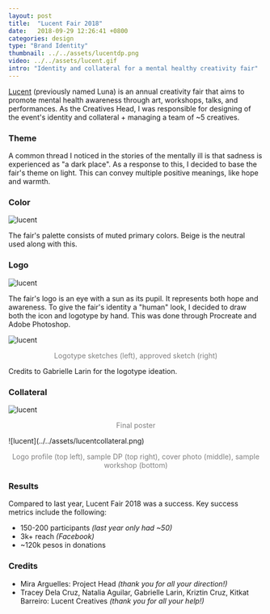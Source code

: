 ```yaml
---
layout: post
title:  "Lucent Fair 2018"
date:   2018-09-29 12:26:41 +0800
categories: design
type: "Brand Identity"
thumbnail: ../../assets/lucentdp.png
video: ../../assets/lucent.gif
intro: "Identity and collateral for a mental healthy creativity fair"
---
```


[Lucent](https://www.facebook.com/lucentfair/) (previously named Luna) is an annual creativity fair that aims to promote mental health awareness through art, workshops, talks, and performances. As the Creatives Head, I was responsible for designing of the event's identity and collateral + managing a team of ~5 creatives.

### Theme
A common thread I noticed in the stories of the mentally ill is that sadness is experienced as "a dark place". As a response to this, I decided to base the fair's theme on light. This can convey multiple positive meanings, like hope and warmth.  

### Color

![lucent](../../assets/lucentcolor.png)

The fair's palette consists of muted primary colors. Beige is the neutral used along with this.

### Logo
![lucent](../../assets/lucentlogo.png)

The fair's logo is an eye with a sun as its pupil. It represents both hope and awareness.
To give the fair's identity a "human" look, I decided to draw both the icon and logotype by hand. This was done through Procreate and Adobe Photoshop.  

![lucent](../../assets/logosketch.png)
<p style="text-align:center;color:grey;">Logotype sketches (left), approved sketch (right)</p>

Credits to Gabrielle Larin for the logotype ideation.

### Collateral
![lucent](../../assets/mainposter.png)
<p style="text-align:center;color:grey;">Final poster</p>
![lucent](../../assets/lucentcollateral.png)
<p style="text-align:center;color:grey;">Logo profile (top left), sample DP (top right), cover photo (middle), sample workshop (bottom)</p>

### Results
Compared to last year, Lucent Fair 2018 was a success. Key success metrics include the following:
- 150-200 participants *(last year only had ~50)*
- 3k+ reach *(Facebook)*
- ~120k pesos in donations

### Credits
- Mira Arguelles: Project Head *(thank you for all your direction!)*
- Tracey Dela Cruz, Natalia Aguilar, Gabrielle Larin, Kriztin Cruz, Kitkat Barreiro: Lucent Creatives *(thank you for all your help!)*
  